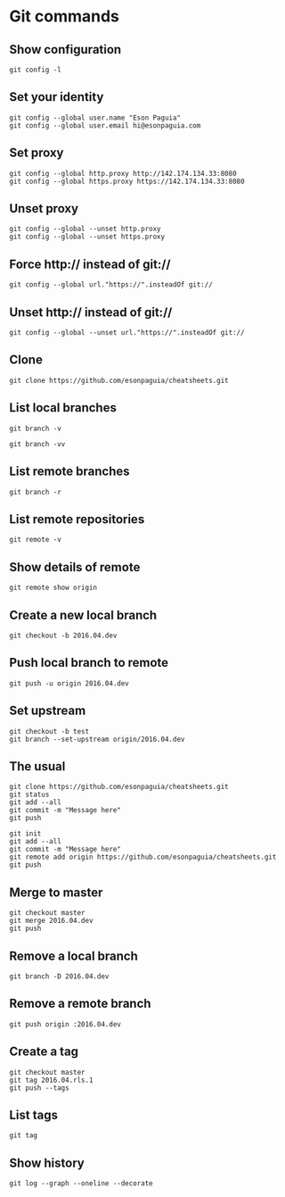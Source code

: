 # Git commands

## Show configuration
```
git config -l
```

## Set your identity
```
git config --global user.name "Eson Paguia"
git config --global user.email hi@esonpaguia.com
```

## Set proxy
```
git config --global http.proxy http://142.174.134.33:8080
git config --global https.proxy https://142.174.134.33:8080
```

## Unset proxy
```
git config --global --unset http.proxy
git config --global --unset https.proxy
```

## Force http:// instead of git://
```
git config --global url."https://".insteadOf git://
```

## Unset http:// instead of git://
```
git config --global --unset url."https://".insteadOf git://
```

## Clone
```
git clone https://github.com/esonpaguia/cheatsheets.git
```

## List local branches
```
git branch -v
```
```
git branch -vv
```

## List remote branches
```
git branch -r
```

## List remote repositories
```
git remote -v
```

## Show details of remote
```
git remote show origin
```

## Create a new local branch
```
git checkout -b 2016.04.dev
```

## Push local branch to remote
```
git push -u origin 2016.04.dev
```

## Set upstream
```
git checkout -b test
git branch --set-upstream origin/2016.04.dev
```

## The usual
```
git clone https://github.com/esonpaguia/cheatsheets.git
git status
git add --all
git commit -m "Message here"
git push
```
```
git init
git add --all
git commit -m "Message here"
git remote add origin https://github.com/esonpaguia/cheatsheets.git
git push
```

## Merge to master
```
git checkout master
git merge 2016.04.dev
git push
```

## Remove a local branch
```
git branch -D 2016.04.dev
```

## Remove a remote branch
```
git push origin :2016.04.dev
```

## Create a tag
```
git checkout master
git tag 2016.04.rls.1
git push --tags
```

## List tags
```
git tag
```

## Show history
```
git log --graph --oneline --decorate
```